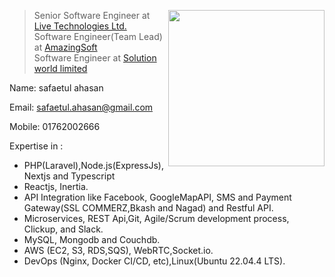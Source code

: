 

<a target="_blank" href="#"><img width="250" align="right" src="https://user-images.githubusercontent.com/58518192/87162442-bf3e8180-c2e7-11ea-9f2a-53a50306b7ce.gif"></a>

> Senior Software Engineer at [Live Technologies Ltd.](http://live-technologies.net) <br/>
> Software Engineer(Team Lead) at [AmazingSoft](http://amazingsoftbd.com) <br/>
> Software Engineer at [Solution world limited](http://www.solution-world.com)

Name:   safaetul ahasan


Email: safaetul.ahasan@gmail.com


Mobile: 01762002666


<!-- I am a professional Software engineer with over 7.10 years of experience and 5.0+ years of team leading experience, worked on different platforms and languages and played different roles like Sr. Software Engineer, Lead and Engineering Manager.

I have completed M.Sc in Computer Science and Engineering from Jahangirnagar University. During my graduation participated at different national/Intra-university programming contest. I started my professional career as a Software Engineer at The "Solution world Limited". Now I am working as a software engineer at Live Technologies Ltd.

I consider myself a Backend Engineer, mostly worked on Backend.

I'm flexible, proactive, and curious. I believe in the craft of software engineering, but are pragmatic and are driven to make a positive change in the world. I love tackling challenges and I enjoy writing about it, I learned what it means to be a leader and a team player and thanks to that experience I am fueled with a desire to succeed and scale new heights and challenges to where my mindset is not : “can we do this?” But “what have we not scaled yet?”.

I’m a straightforward and open-minded, To me, honesty, humanity, and ethics are more important than being religious. -->

Expertise in :
- PHP(Laravel),Node.js(ExpressJs),Nextjs and Typescript
- Reactjs, Inertia.
- API Integration like Facebook, GoogIeMapAPI, SMS and Payment Gateway(SSL COMMERZ,Bkash and Nagad) and Restful API.
- Microservices, REST Api,Git, Agile/Scrum development process, Clickup, and Slack.
- MySQL, Mongodb and Couchdb.
- AWS (EC2, S3, RDS,SQS), WebRTC,Socket.io.
- DevOps (Nginx, Docker CI/CD, etc),Linux(Ubuntu 22.04.4 LTS).

<!-- ## {...} My Stack 💻🚀 -->

<!-- Cloud: ['Heroku', 'Netlify'], 
```js
{
  languages: ['PHP', 'Javascript','Node JS'],
  backend: ['Laravel','Express Js','Next JS','TypeScript'],
  frontend: ['ReactJs'],
  databases: ['MySQL','MongoDB','Couchdb'],
  DevOps: ['Apache', 'Nginx', 'Docker','CI/CD','AWS (EC2, S3, SQS)'],
  tools: ['Vs code', 'Postman', 'MongoDB Compass', 'Clikup', 'Slack'],
  Open Source: ['Git, GitHub']
}
```
-->

<!-- ![visitors](https://visitor-badge.laobi.icu/badge?page_id=piyas33) -->

<!--<h1 align="center" >--><!-- !Let's connect:--></h1>

<!--
<div  align="center" gap="20px">
<a href="https://www.linkedin.com/in/safaetulahasan/">
    <img width="100px" src="https://img.shields.io/badge/-%2312100E.svg?&logo=linkedin&logoColor=white" />
</a>

<a href="https://safaetulahasan.medium.com/">
    <img  width="100px" src="https://img.shields.io/badge/-%2312100E.svg?&logo=medium&logoColor=white" />
</a>

<a href="https://github.com/piyas33/">
<img  width="100px" src="https://img.shields.io/badge/-%2312100E.svg?&logo=github&logoColor=white" />
</a>
</div>
-->
<!--
<div align="center">
Resume: 
<a href="https://piyas33.github.io/">Click here</a>

Portfolio: 
<a href="https://piyas33.github.io/"> Click Here</a>
</div>
-->
